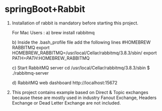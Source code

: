 springBoot+Rabbit
====================

1. Installation of rabbit is mandatory before starting this project.

    For Mac Users :
    a) brew install rabbitmq

    b) Inside the .bash_profile file add the following lines
        #HOMEBREW RABBITMQ
        export HOMEBREW_RABBITMQ=/usr/local/Cellar/rabbitmq/3.8.3/sbin/
        export PATH=$PATH:$HOMEBREW_RABBITMQ


    c) Start RabbitMQ server
       	cd /usr/local/Cellar/rabbitmq/3.8.3/sbin
       	$ ./rabbitmq-server

    d) RabbitMQ web dashboard
        http://localhost:15672

2. This project contains example based on Direct & Topic exchanges because these are mostly used in industry
    Fanout Exchange, Headers Exchange or Dead Letter Exchange are not included.

